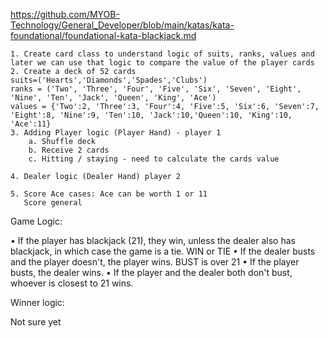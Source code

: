 https://github.com/MYOB-Technology/General_Developer/blob/main/katas/kata-foundational/foundational-kata-blackjack.md

	1. Create card class to understand logic of suits, ranks, values and later we can use that logic to compare the value of the player cards
	2. Create a deck of 52 cards
	suits=('Hearts','Diamonds','Spades','Clubs')
	ranks = ('Two', 'Three', 'Four', 'Five', 'Six', 'Seven', 'Eight', 'Nine', 'Ten', 'Jack', 'Queen', 'King', 'Ace')
	values = {'Two':2, 'Three':3, 'Four':4, 'Five':5, 'Six':6, 'Seven':7, 'Eight':8, 'Nine':9, 'Ten':10, 'Jack':10,'Queen':10, 'King':10, 'Ace':11}
	3. Adding Player logic (Player Hand) - player 1
		a. Shuffle deck
		b. Receive 2 cards
		c. Hitting / staying - need to calculate the cards value

	4. Dealer logic (Dealer Hand) player 2

    5. Score Ace cases: Ace can be worth 1 or 11
       Score general

Game Logic:

• If the player has blackjack (21), they win, unless the dealer also has blackjack, in which case the game is a tie.  WIN or TIE
• If the dealer busts and the player doesn't, the player wins. BUST is over 21
• If the player busts, the dealer wins.
• If the player and the dealer both don't bust, whoever is closest to 21 wins.

Winner logic:

Not sure yet
